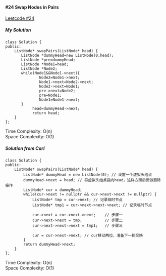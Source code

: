 #### #24 Swap Nodes in Pairs
[Leetcode #24](https://leetcode.com/problems/swap-nodes-in-pairs/)  

##### My Solution
```
class Solution {
public:
    ListNode* swapPairs(ListNode* head) {
       ListNode *dummyHead=new ListNode(0,head);
       ListNode *pre=dummyHead;
       ListNode *Node1=head;
       ListNode *Node2;
       while(Node1&&Node1->next){
               Node2=Node1->next;
               Node1->next=Node2->next;
               Node2->next=Node1;
               pre->next=Node2;
               pre=Node1;
               Node1=Node1->next;
       }
            head=dummyHead->next;
            return head;
    }
};
```
Time Complexity: O(n)  
Space Complexity: O(1)  

##### Solution from Carl
```
class Solution {
public:
    ListNode* swapPairs(ListNode* head) {
        ListNode* dummyHead = new ListNode(0); // 设置一个虚拟头结点
        dummyHead->next = head; // 将虚拟头结点指向head，这样方面后面做删除操作
        ListNode* cur = dummyHead;
        while(cur->next != nullptr && cur->next->next != nullptr) {
            ListNode* tmp = cur->next; // 记录临时节点
            ListNode* tmp1 = cur->next->next->next; // 记录临时节点

            cur->next = cur->next->next;    // 步骤一
            cur->next->next = tmp;          // 步骤二
            cur->next->next->next = tmp1;   // 步骤三

            cur = cur->next->next; // cur移动两位，准备下一轮交换
        }
        return dummyHead->next;
    }
};
```
Time Complexity: O(n)  
Space Complexity: O(1)  
